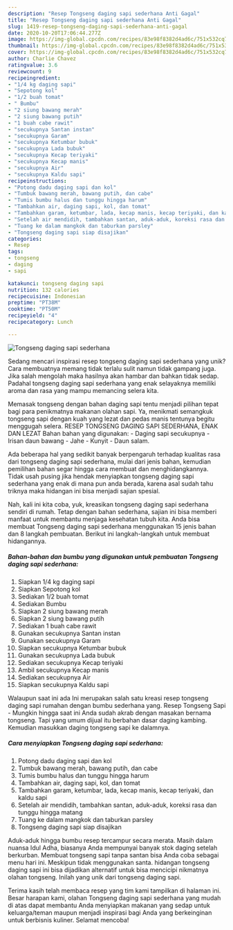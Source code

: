 ```yaml
---
description: "Resep Tongseng daging sapi sederhana Anti Gagal"
title: "Resep Tongseng daging sapi sederhana Anti Gagal"
slug: 1419-resep-tongseng-daging-sapi-sederhana-anti-gagal
date: 2020-10-20T17:06:44.277Z
image: https://img-global.cpcdn.com/recipes/83e98f8382d4ad6c/751x532cq70/tongseng-daging-sapi-sederhana-foto-resep-utama.jpg
thumbnail: https://img-global.cpcdn.com/recipes/83e98f8382d4ad6c/751x532cq70/tongseng-daging-sapi-sederhana-foto-resep-utama.jpg
cover: https://img-global.cpcdn.com/recipes/83e98f8382d4ad6c/751x532cq70/tongseng-daging-sapi-sederhana-foto-resep-utama.jpg
author: Charlie Chavez
ratingvalue: 3.6
reviewcount: 9
recipeingredient:
- "1/4 kg daging sapi"
- "Sepotong kol"
- "1/2 buah tomat"
- " Bumbu"
- "2 siung bawang merah"
- "2 siung bawang putih"
- "1 buah cabe rawit"
- "secukupnya Santan instan"
- "secukupnya Garam"
- "secukupnya Ketumbar bubuk"
- "secukupnya Lada bubuk"
- "secukupnya Kecap teriyaki"
- "secukupnya Kecap manis"
- "secukupnya Air"
- "secukupnya Kaldu sapi"
recipeinstructions:
- "Potong dadu daging sapi dan kol"
- "Tumbuk bawang merah, bawang putih, dan cabe"
- "Tumis bumbu halus dan tunggu hingga harum"
- "Tambahkan air, daging sapi, kol, dan tomat"
- "Tambahkan garam, ketumbar, lada, kecap manis, kecap teriyaki, dan kaldu sapi"
- "Setelah air mendidih, tambahkan santan, aduk-aduk, koreksi rasa dan tunggu hingga matang"
- "Tuang ke dalam mangkok dan taburkan parsley"
- "Tongseng daging sapi siap disajikan"
categories:
- Resep
tags:
- tongseng
- daging
- sapi

katakunci: tongseng daging sapi 
nutrition: 132 calories
recipecuisine: Indonesian
preptime: "PT38M"
cooktime: "PT50M"
recipeyield: "4"
recipecategory: Lunch

---
```



![Tongseng daging sapi sederhana](https://img-global.cpcdn.com/recipes/83e98f8382d4ad6c/751x532cq70/tongseng-daging-sapi-sederhana-foto-resep-utama.jpg)

Sedang mencari inspirasi resep tongseng daging sapi sederhana yang unik? Cara membuatnya memang tidak terlalu sulit namun tidak gampang juga. Jika salah mengolah maka hasilnya akan hambar dan bahkan tidak sedap. Padahal tongseng daging sapi sederhana yang enak selayaknya memiliki aroma dan rasa yang mampu memancing selera kita.

Memasak tongseng dengan bahan daging sapi tentu menjadi pilihan tepat bagi para penikmatnya makanan olahan sapi. Ya, menikmati semangkuk tongseng sapi dengan kuah yang lezat dan pedas manis tentunya begitu menggugah selera. RESEP TONGSENG DAGING SAPI SEDERHANA, ENAK DAN LEZAT Bahan bahan yang digunakan: - Daging sapi secukupnya - Irisan daun bawang - Jahe - Kunyit - Daun salam.

Ada beberapa hal yang sedikit banyak berpengaruh terhadap kualitas rasa dari tongseng daging sapi sederhana, mulai dari jenis bahan, kemudian pemilihan bahan segar hingga cara membuat dan menghidangkannya. Tidak usah pusing jika hendak menyiapkan tongseng daging sapi sederhana yang enak di mana pun anda berada, karena asal sudah tahu triknya maka hidangan ini bisa menjadi sajian spesial.


Nah, kali ini kita coba, yuk, kreasikan tongseng daging sapi sederhana sendiri di rumah. Tetap dengan bahan sederhana, sajian ini bisa memberi manfaat untuk membantu menjaga kesehatan tubuh kita. Anda bisa membuat Tongseng daging sapi sederhana menggunakan 15 jenis bahan dan 8 langkah pembuatan. Berikut ini langkah-langkah untuk membuat hidangannya.

<!--inarticleads1-->

##### Bahan-bahan dan bumbu yang digunakan untuk pembuatan Tongseng daging sapi sederhana:

1. Siapkan 1/4 kg daging sapi
1. Siapkan Sepotong kol
1. Sediakan 1/2 buah tomat
1. Sediakan  Bumbu
1. Siapkan 2 siung bawang merah
1. Siapkan 2 siung bawang putih
1. Sediakan 1 buah cabe rawit
1. Gunakan secukupnya Santan instan
1. Gunakan secukupnya Garam
1. Siapkan secukupnya Ketumbar bubuk
1. Gunakan secukupnya Lada bubuk
1. Sediakan secukupnya Kecap teriyaki
1. Ambil secukupnya Kecap manis
1. Sediakan secukupnya Air
1. Siapkan secukupnya Kaldu sapi


Walaupun saat ini ada Ini merupakan salah satu kreasi resep tongseng daging sapi rumahan dengan bumbu sederhana yang. Resep Tongseng Sapi - Mungkin hingga saat ini Anda sudah akrab dengan masakan bernama tongseng. Tapi yang umum dijual itu berbahan dasar daging kambing. Kemudian masukkan daging tongseng sapi ke dalamnya. 

<!--inarticleads2-->

##### Cara menyiapkan Tongseng daging sapi sederhana:

1. Potong dadu daging sapi dan kol
1. Tumbuk bawang merah, bawang putih, dan cabe
1. Tumis bumbu halus dan tunggu hingga harum
1. Tambahkan air, daging sapi, kol, dan tomat
1. Tambahkan garam, ketumbar, lada, kecap manis, kecap teriyaki, dan kaldu sapi
1. Setelah air mendidih, tambahkan santan, aduk-aduk, koreksi rasa dan tunggu hingga matang
1. Tuang ke dalam mangkok dan taburkan parsley
1. Tongseng daging sapi siap disajikan


Aduk-aduk hingga bumbu resep tercampur secara merata. Masih dalam nuansa Idul Adha, biasanya Anda mempunyai banyak stok daging setelah berkurban. Membuat tongseng sapi tanpa santan bisa Anda coba sebagai menu hari ini. Meskipun tidak menggunakan santa. hidangan tongseng daging sapi ini bisa dijadikan alternatif untuk bisa mencicipi nikmatnya olahan tongseng. Inilah yang unik dari tongseng daging sapi. 

Terima kasih telah membaca resep yang tim kami tampilkan di halaman ini. Besar harapan kami, olahan Tongseng daging sapi sederhana yang mudah di atas dapat membantu Anda menyiapkan makanan yang sedap untuk keluarga/teman maupun menjadi inspirasi bagi Anda yang berkeinginan untuk berbisnis kuliner. Selamat mencoba!
